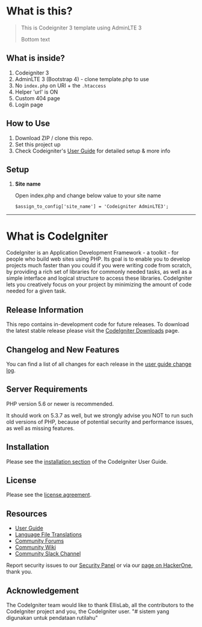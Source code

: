 # What is this?

> This is Codeigniter 3 template using AdminLTE 3
> 
> Bottom text

## What is inside?

1. Codeigniter 3
2. AdminLTE 3 (Bootstrap 4) - clone template.php to use
3. No `index.php` on URI + the `.htaccess`
4. Helper 'url' is ON
5. Custom 404 page
6. Login page

## How to Use

1. Download ZIP / clone this repo.
2. Set this project up
3. Check Codeigniter's [User Guide](https://codeigniter.com/docs) for detailed setup & more info

## Setup

1. **Site name**

    Open index.php and change below value to your site name
    ```
    $assign_to_config['site_name'] = 'Codeigniter AdminLTE3';
    ```

----------

# What is CodeIgniter

CodeIgniter is an Application Development Framework - a toolkit - for people who build web sites using PHP. Its goal is to enable you to develop projects much faster than you could if you were writing code from scratch, by providing a rich set of libraries for commonly needed tasks, as well as a simple interface and logical structure to access these libraries. CodeIgniter lets you creatively focus on your project by minimizing the amount of code needed for a given task.

## Release Information

This repo contains in-development code for future releases. To download the latest stable release please visit the [CodeIgniter Downloads](https://codeigniter.com/download) page.

## Changelog and New Features

You can find a list of all changes for each release in the [user guide change log](https://github.com/bcit-ci/CodeIgniter/blob/develop/user_guide_src/source/changelog.rst).

## Server Requirements

PHP version 5.6 or newer is recommended.

It should work on 5.3.7 as well, but we strongly advise you NOT to run such old versions of PHP, because of potential security and performance issues, as well as missing features.

## Installation

Please see the [installation section](https://codeigniter.com/user_guide/installation/index.html) of the CodeIgniter User Guide.

## License

Please see the [license agreement](https://github.com/bcit-ci/CodeIgniter/blob/develop/user_guide_src/source/license.rst).

## Resources

-   [User Guide](https://codeigniter.com/docs)
-   [Language File Translations](https://github.com/bcit-ci/codeigniter3-translations)
-   [Community Forums](http://forum.codeigniter.com/)
-   [Community Wiki](https://github.com/bcit-ci/CodeIgniter/wiki)
-   [Community Slack Channel](https://codeigniterchat.slack.com)

Report security issues to our [Security Panel](mailto:security@codeigniter.com) or via our [page on HackerOne](https://hackerone.com/codeigniter), thank you.

## Acknowledgement

The CodeIgniter team would like to thank EllisLab, all the contributors to the CodeIgniter project and you, the CodeIgniter user.
"# sistem yang digunakan untuk pendataan rutilahu" 
